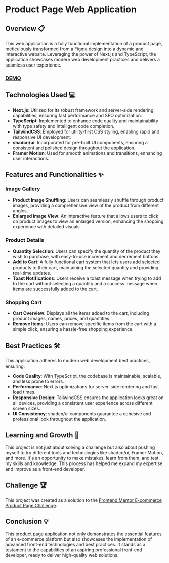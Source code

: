 # Product Page Web Application

## Overview 📋

This web application is a fully functional implementation of a product page, meticulously transformed from a Figma design into a dynamic and interactive website. Leveraging the power of Next.js and TypeScript, the application showcases modern web development practices and delivers a seamless user experience.

### **[DEMO](https://fem-ecomm-product-page.vercel.app/)**

## Technologies Used 💻

- **Next.js**: Utilized for its robust framework and server-side rendering capabilities, ensuring fast performance and SEO optimization.
- **TypeScript**: Implemented to enhance code quality and maintainability with type safety and intelligent code completion.
- **TailwindCSS**: Employed for utility-first CSS styling, enabling rapid and responsive UI development.
- **shadcn/ui**: Incorporated for pre-built UI components, ensuring a consistent and polished design throughout the application.
- **Framer Motion**: Used for smooth animations and transitions, enhancing user interactions.

## Features and Functionalities ✨

### Image Gallery

- **Product Image Shuffling**: Users can seamlessly shuffle through product images, providing a comprehensive view of the product from different angles.
- **Enlarged Image View**: An interactive feature that allows users to click on product images to view an enlarged version, enhancing the shopping experience with detailed visuals.

### Product Details

- **Quantity Selection**: Users can specify the quantity of the product they wish to purchase, with easy-to-use increment and decrement buttons.
- **Add to Cart**: A fully functional cart system that lets users add selected products to their cart, maintaining the selected quantity and providing real-time updates.
- **Toast Notifications**: Users receive a toast message when trying to add to the cart without selecting a quantity and a success message when items are successfully added to the cart.

### Shopping Cart

- **Cart Overview**: Displays all the items added to the cart, including product images, names, prices, and quantities.
- **Remove Items**: Users can remove specific items from the cart with a simple click, ensuring a hassle-free shopping experience.
<!-- - **Checkout**: A checkout button that guides users to complete their purchase, demonstrating a seamless end-to-end user journey. -->

## Best Practices 🛠️

This application adheres to modern web development best practices, ensuring:

- **Code Quality**: With TypeScript, the codebase is maintainable, scalable, and less prone to errors.
- **Performance**: Next.js optimizations for server-side rendering and fast load times.
- **Responsive Design**: TailwindCSS ensures the application looks great on all devices, providing a consistent user experience across different screen sizes.
- **UI Consistency**: shadcn/ui components guarantee a cohesive and professional look throughout the application.

## Learning and Growth 🌱

This project is not just about solving a challenge but also about pushing myself to try different tools and technologies like shadcn/ui, Framer Motion, and more. It's an opportunity to make mistakes, learn from them, and test my skills and knowledge. This process has helped me expand my expertise and improve as a front-end developer.

## Challenge 🏆

This project was created as a solution to the [Frontend Mentor E-commerce Product Page Challenge](https://www.frontendmentor.io/challenges/ecommerce-product-page-UPsZ9MJp6).

## Conclusion 💡

This product page application not only demonstrates the essential features of an e-commerce platform but also showcases the implementation of advanced front-end technologies and best practices. It stands as a testament to the capabilities of an aspiring professional front-end developer, ready to deliver high-quality web solutions.
